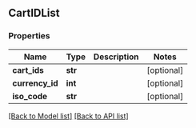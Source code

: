 ## CartIDList

### Properties
Name | Type | Description | Notes
------------ | ------------- | ------------- | -------------
**cart_ids** | **str** |  | [optional] 
**currency_id** | **int** |  | [optional] 
**iso_code** | **str** |  | [optional] 

[[Back to Model list]](#documentation-for-models) [[Back to API list]](#documentation-for-api-endpoints)


